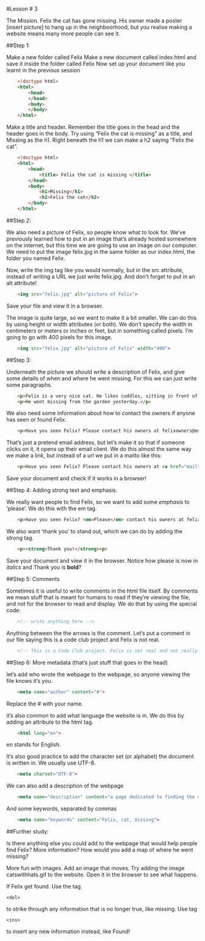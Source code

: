 #Lesson # 3

The Mission. Felix the cat has gone missing. His owner made a poster [insert picture] to hang up in the neighboorhood, but you realise making a website means many more people can see it.##Step 1:Make a new folder called FelixMake a new document called index.html and save it inside the folder called FelixNow set up your document like you learnt in the previous session
```HTML	<!doctype html>	<html>		<head>		</head>		<body>		</body>	</html>
```Make a title and header. Remember the title goes in the head and the header goes in the body. Try using “Felix the cat is missing” as a title, and Missing as the h1. Right beneath the h1 we can make a h2 saying “Felix the cat”.```HTML	<!doctype html>	<html>		<head>			<title> Felix the cat is missing </title>		</head>		<body>			<h1>Missing</h1>			<h2>Felix the cat</h2>		</body>	</html>
```##Step 2:We also need a picture of Felix, so people know what to look for. We’ve previously learned how to put in an image that’s already hosted somewhere on the internet, but this time we are going to use an image on our computer. We need to put the image felix.jpg in the same folder as our index.html, the folder you named Felix.Now, write the img tag like you would normally, but in the src attribute, instead of writing a URL we just write felix.jpg. And don’t forget to put in an alt attribute!```HTML	<img src="felix.jpg" alt="picture of Felix">
```Save your file and view it in a browser.The image is quite large, so we want to make it a bit smaller. We can do this by using height or width attributes (or both). We don’t specify the width in centimeters or meters or inches or feet, but in something called pixels. I’m going to go with 400 pixels for this image.```HTML	<img src="felix.jpg" alt="picture of Felix" width="400">
```##Step 3: Underneath the picture we should write a description of Felix, and give some details of when and where he went missing. For this we can just write some paragraphs.```HTML	<p>Felix is a very nice cat. He likes cuddles, sitting in front of the radiator and his toy mouse. His fur is orange. </p>	<p>He went missing from the garden yesterday.</p>
```We also need some information about how to contact the owners if anyone has seen or found Felix.```HTML	<p>Have you seen Felix? Please contact his owners at felixowners@email.com</p>
```That’s just a pretend email address, but let’s make it so that if someone clicks on it, it opens up their email client. We do this almost the same way we make a link, but instead of a url we put in a mailto like this:```HTML
	<p>Have you seen Felix? Please contact his owners at <a href="mailto:felixowners@email.com">felixowners@email.com</a></p>
```Save your document and check if it works in a browser!##Step 4: Adding strong text and emphasis.We really want people to find Felix, so we want to add some *emphasis* to ‘please’. We do this with the em tag.```HTML	<p>Have you seen Felix? <em>Please</em> contact his owners at felixowners@email.com</p>
```We also want ‘thank you’ to stand out, which we can do by adding the strong tag.	```HTML	<p><strong>Thank you!</strong><p>
```Save your document and view it in the browser. Notice how please is now in *italics* and Thank you is **bold**?##Step 5: CommentsSometimes it is useful to write comments in the html file itself. By comments we mean stuff that is meant for humans to read if they’re viewing the file, and not for the browser to read and display. We do that by using the special code:
```HTML	<!-- write anything here -->
```Anything between the the arrows is the comment.Let’s put a comment in our file saying this is a code club project and Felix is not real.
```HTML	<!-- This is a Code Club project. Felix is not real and not really missing -->
```##Step 6: More metadata (that’s just stuff that goes in the head)let’s add who wrote the webpage to the webpage, so anyone viewing the file knows it’s you.```HTML	<meta name="author" content="#">
```Replace the # with your name.it’s also common to add what language the website is in. We do this by adding an attribute to the html tag.```HTML	<html lang="en">
```en stands for English.It’s also good practice to add the character set (or alphabet) the document is written in. We usually use UTF-8.```HTML	<meta charset="UTF-8">
```We can also add a description of the webpage```HTML	<meta name="description" content="a page dedicated to finding the missing cat Felix">
```And some keywords, separated by commas```HTML	<meta name="keywords" content="Felix, cat, missing">
```##Further study:Is there anything else you could add to the webpage that would help people find Felix? More information? How would you add a map of where he went missing?More fun with images. Add an image that moves. Try adding the image catswithhats.gif to the website. Open it in the browser to see what happens.If Felix get found. Use the tag 	
	<del> 
to strike through any information that is no longer true, like missing. Use tag 	
	<ins> 
to insert any new information instead, like Found! 
